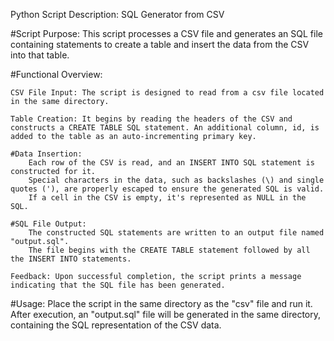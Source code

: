 Python Script Description: SQL Generator from CSV

#Script Purpose:
This script processes a CSV file and generates an SQL file containing statements to create a table and insert the data from the CSV into that table.

#Functional Overview:

    CSV File Input: The script is designed to read from a csv file located in the same directory.

    Table Creation: It begins by reading the headers of the CSV and constructs a CREATE TABLE SQL statement. An additional column, id, is added to the table as an auto-incrementing primary key.

    #Data Insertion:
        Each row of the CSV is read, and an INSERT INTO SQL statement is constructed for it.
        Special characters in the data, such as backslashes (\) and single quotes ('), are properly escaped to ensure the generated SQL is valid.
        If a cell in the CSV is empty, it's represented as NULL in the SQL.

    #SQL File Output:
        The constructed SQL statements are written to an output file named "output.sql".
        The file begins with the CREATE TABLE statement followed by all the INSERT INTO statements.

    Feedback: Upon successful completion, the script prints a message indicating that the SQL file has been generated.

#Usage:
Place the script in the same directory as the "csv" file and run it. After execution, an "output.sql" file will be generated in the same directory, containing the SQL representation of the CSV data.

